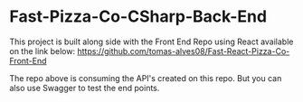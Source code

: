 # Fast-Pizza-Co-CSharp-Back-End

This project is built along side with the Front End Repo using React available on the link below:
https://github.com/tomas-alves08/Fast-React-Pizza-Co-Front-End

The repo above is consuming the API's created on this repo. But you can also use Swagger to test the end points.
